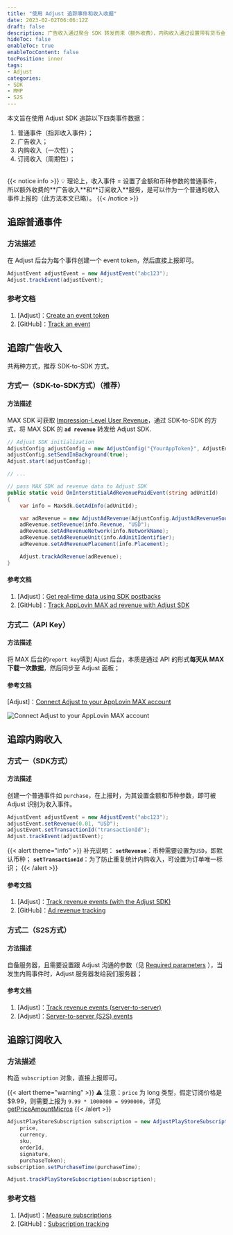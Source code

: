 ```yaml
---
title: "使用 Adjust 追踪事件和收入收据"
date: 2023-02-02T06:06:12Z
draft: false
description: 广告收入通过聚合 SDK 转发而来（额外收费），内购收入通过设置带有货币金额属性的事件而来，订阅收入有专门的 subscription API（额外收费）。
hideToc: false
enableToc: true
enableTocContent: false
tocPosition: inner
tags:
- Adjust
categories:
- SDK
- MMP
- S2S
---
```


本文旨在使用 Adjust SDK 追踪以下四类事件数据：

1. 普通事件（指非收入事件）；
2. 广告收入；
3. 内购收入（一次性）；
4. 订阅收入（周期性）；

<br>
{{< notice info >}}
💡 理论上，收入事件 = 设置了金额和币种参数的普通事件，所以额外收费的**广告收入**和**订阅收入**服务，是可以作为一个普通的收入事件上报的（此方法本文已略）。
{{< /notice >}}

## 追踪普通事件

### 方法描述

在 Adjust 后台为每个事件创建一个 event token，然后直接上报即可。

```C#
AdjustEvent adjustEvent = new AdjustEvent("abc123");
Adjust.trackEvent(adjustEvent);
```

### 参考文档

1. [Adjust]：[Create an event token](https://help.adjust.com/en/article/basic-event-setup#create-an-event-token)
2. [GitHub]：[Track an event](https://github.com/adjust/unity_sdk#track-an-event)


## 追踪广告收入

共两种方式，推荐 SDK-to-SDK 方式。

### 方式一（SDK-to-SDK方式）（推荐）

#### 方法描述

MAX SDK 可获取 [Impression-Level User Revenue](https://dash.applovin.com/documentation/mediation/android/getting-started/advanced-settings#impression-level-user-revenue-api)，通过 SDK-to-SDK 的方式，将 MAX SDK 的 **`ad revenue`** 转发给 Adjust SDK.

```C#
// Adjust SDK initialization
AdjustConfig adjustConfig = new AdjustConfig("{YourAppToken}", AdjustEnvironment.Sandbox);
adjustConfig.setSendInBackground(true);
Adjust.start(adjustConfig);

// ...

// pass MAX SDK ad revenue data to Adjust SDK
public static void OnInterstitialAdRevenuePaidEvent(string adUnitId)
{
    var info = MaxSdk.GetAdInfo(adUnitId);

    var adRevenue = new AdjustAdRevenue(AdjustConfig.AdjustAdRevenueSourceAppLovinMAX);
    adRevenue.setRevenue(info.Revenue, "USD");
    adRevenue.setAdRevenueNetwork(info.NetworkName);
    adRevenue.setAdRevenueUnit(info.AdUnitIdentifier);
    adRevenue.setAdRevenuePlacement(info.Placement);

    Adjust.trackAdRevenue(adRevenue);
}
```

#### 参考文档

1. [Adjust]：[Get real-time data using SDK postbacks](https://help.adjust.com/en/article/applovin-max#set-up-tracking-with-applovin)
2. [GitHub]：[Track AppLovin MAX ad revenue with Adjust SDK](https://github.com/adjust/unity_sdk/blob/master/doc/english/sdk-to-sdk/applovin-max.md)

<!-- #### 优缺点

- 优点：实时；
- 缺点：需要开发且发版； -->

### 方式二（API Key）

#### 方法描述

将 MAX 后台的`report key`填到 Ajust 后台，本质是通过 API 的形式**每天从 MAX 下载一次数据**，然后同步至 Adjust 面板；

#### 参考文档

[Adjust]：[Connect Adjust to your AppLovin MAX account](https://help.adjust.com/en/article/applovin-max#set-up-tracking-with-applovin)

<img src='/images/posts/connect-adjust-to-your-applovin-MAX-account.png' alt='Connect Adjust to your AppLovin MAX account'>

<!-- #### 优缺点

- 优点：快速，成本低；
- 缺点：非实时； -->

## 追踪内购收入

### 方式一（SDK方式）

#### 方法描述

创建一个普通事件如 `purchase`，在上报时，为其设置金额和币种参数，即可被 Adjust 识别为收入事件。

```C#
AdjustEvent adjustEvent = new AdjustEvent("abc123");
adjustEvent.setRevenue(0.01, "USD");
adjustEvent.setTransactionId("transactionId");
Adjust.trackEvent(adjustEvent);
```

{{< alert theme="info" >}}
补充说明：
**`setRevenue`**：币种需要设置为`USD`，即默认币种；
**`setTransactionId`**：为了防止重复统计内购收入，可设置为订单唯一标识；
{{< /alert >}}

#### 参考文档

1. [Adjust]：[Track revenue events (with the Adjust SDK)](https://help.adjust.com/en/article/revenue-events#track-revenue-events)
2. [GitHub]：[Ad revenue tracking](https://github.com/adjust/unity_sdk#ad-revenue-tracking)

<!-- #### 优缺点

- 优点：快速，开发成本低；
- 缺点：断网延迟等； -->

### 方式二（S2S方式）

#### 方法描述

自备服务器，且需要设置跟 Adjust 沟通的参数（见 [Required parameters](https://help.adjust.com/en/article/server-to-server-events#required-parameters) ），当发生内购事件时，Adjust 服务器发给我们服务器；

#### 参考文档

1. [Adjust]：[Track revenue events (server-to-server)](https://help.adjust.com/en/article/revenue-events#track-revenue-events-sts)
2. [Adjust]：[Server-to-server (S2S) events](https://help.adjust.com/en/article/server-to-server-events#set-up-s2s-security)

<!-- #### 优缺点

- 优点：效率和准确性更高；
- 缺点：需要自备服务器；  -->

## 追踪订阅收入

### 方法描述

构造 `subscription` 对象，直接上报即可。

{{< alert theme="warning" >}}
⚠ 注意：`price` 为 long 类型，假定订阅价格是 $9.99，则需要上报为 `9.99 * 1000000 = 9990000`，详见 [getPriceAmountMicros](https://developer.android.com/reference/com/android/billingclient/api/ProductDetails.PricingPhase#getPriceAmountMicros())
{{< /alert >}}

```C#
AdjustPlayStoreSubscription subscription = new AdjustPlayStoreSubscription(
    price,
    currency,
    sku,
    orderId,
    signature,
    purchaseToken);
subscription.setPurchaseTime(purchaseTime);

Adjust.trackPlayStoreSubscription(subscription);
```

### 参考文档

1. [Adjust]：[Measure subscriptions](https://help.adjust.com/en/article/measure-subscriptions-react-native-sdk)
2. [GitHub]：[Subscription tracking](https://github.com/adjust/unity_sdk#subscription-tracking)
